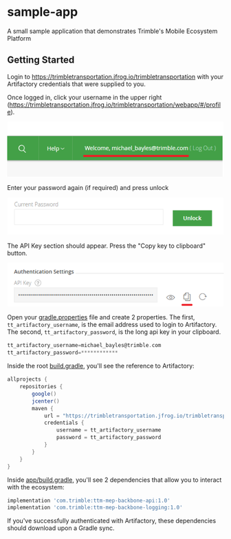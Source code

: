 # sample-app

A small sample application that demonstrates Trimble's Mobile Ecosystem Platform

## Getting Started

Login to https://trimbletransportation.jfrog.io/trimbletransportation with your Artifactory credentials that were supplied to you.

Once logged in, click your username in the upper right (https://trimbletransportation.jfrog.io/trimbletransportation/webapp/#/profile).

![alt text](doc/profile.png "Artifactory profile link")

Enter your password again (if required) and press unlock

![alt text](doc/unlock.png "Artifactory unlock button")

The API Key section should appear. Press the "Copy key to clipboard" button.

![alt text](doc/api-key.png "Artifactory api key")

Open your [gradle.properties](https://docs.gradle.org/current/userguide/build_environment.html#sec:gradle_configuration_properties) file and create 2 properties. The first, `tt_artifactory_username`, is the email address used to login to Artifactory. The second, `tt_artifactory_password`, is the long api key in your clipboard.

```gradle
tt_artifactory_username=michael_bayles@trimble.com
tt_artifactory_password=************
```

Inside the root [build.gradle](build.gradle), you'll see the reference to Artifactory:

```gradle
allprojects {
    repositories {
        google()
        jcenter()
        maven {
            url = "https://trimbletransportation.jfrog.io/trimbletransportation/ttm-mvn-mobile-ecosystem"
            credentials {
                username = tt_artifactory_username
                password = tt_artifactory_password
            }
        }
    }
}
```

Inside [app/build.gradle](app/build.gradle), you'll see 2 dependencies that allow you to interact with the ecosystem:

```gradle
implementation 'com.trimble:ttm-mep-backbone-api:1.0'
implementation 'com.trimble:ttm-mep-backbone-logging:1.0'
```

If you've successfully authenticated with Artifactory, these dependencies should download upon a Gradle sync.